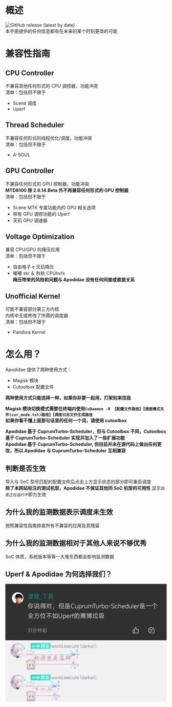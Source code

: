 # 概述 
![GitHub release (latest by date)](https://img.shields.io/github/v/release/naranyinyun/Apodidae?color=%23773bf9&label=Apodidae&style=flat-square)   
本手册提供的任何信息都有在未来的某个时刻更改的可能  
# 兼容性指南
## CPU Controller 
不兼容其他任何形式的 CPU 调控器，功能冲突   
清单：包括但不限于    
- Scene 调度
- Uperf


## Thread Scheduler
不兼容任何形式的线程优化/调度，功能冲突  
清单：包括但不限于
- A-SOUL


## GPU Controller
不兼容任何形式的 GPU 控制器，功能冲突     
**MTD8100 除 2.6.14.Beta 外不再兼容任何形式的 GPU 控制器**    
清单：包括但不限于  
- Scene MTK 专属功能内的 GPU 相关选项
- 带有 GPU 调控功能的 Uperf
- 天玑 GPU 调速器


## Voltage Optimization
兼容 CPU/GPU 的降压应用    
清单：包括但不限于  
- 自由电子 e 天玑降压
- 嘟嘟 ski ＆ 秋秋 CPUhvfs  
**降压带来的风险和问题与 Apodidae 没有任何间接或直接关系**


## Unofficial Kernel
可能不兼容部分第三方内核   
内核中无或修改了所需的调度器  
清单：包括但不限于
- Pandora Kernel



# 怎么用？
Apodidae 提供了两种使用方式：
- Magisk 模块
- Cutoolbox 配置文件

**两种使用方式只能选择一种，如果你非要一起用，打架别来找我**

**Magisk 模块切换模式需要在终端内使用`CuDaemon -R 【配置文件路径】【调度模式文件(cur_mode.txt)路径】【调度日志文件生成路径`**  
**如果你看不懂上面那句话里的任何一个词，请使用 cutoolbox**  

**Apodidae 基于 CuprumTurbo-Scheduler，但与 Cutoolbox 不同，Cutoolbox 基于 CuprumTurbo-Scheduler 实现并加入了一些扩展功能**  
**Apodidae 基于 CuprumTurbo-Scheduler, 但目前并未在源代码上做出任何更改，所以 Apodidae 与 CuprumTurbo-Scheduler 互相兼容**  

## 判断是否生效
导入与 SoC 型号匹配的配置文件后点击上方显示状态的部分即可重启调度  
**除了本网站标注的测试机型，Apodidae 不保证其他同 SoC 机型的可用性**
显示`调度正在运行中`即为生效

## 为什么我的监测数据表示调度未生效
按照兼容性指南排查所有不兼容的应用及其残留

## 为什么我的监测数据相对于其他人来说不够优秀
SoC 体质，系统版本等等一大堆东西都会影响监测数据  

## Uperf & Apodidae 为何选择我们？
![This is DJ](/uperf.jpg)  
![This is OP](/OP.jpg)

<style lang="scss">
::-webkit-scrollbar {
  width: 0 !important;
}
::-webkit-scrollbar {
  width: 0 !important;height: 0;
}
</style>

